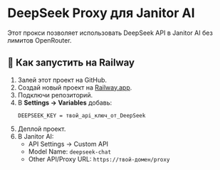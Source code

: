 # DeepSeek Proxy для Janitor AI

Этот прокси позволяет использовать DeepSeek API в Janitor AI без лимитов OpenRouter.

## 🚀 Как запустить на Railway
1. Залей этот проект на GitHub.
2. Создай новый проект на [Railway.app](https://railway.app/).
3. Подключи репозиторий.
4. В **Settings → Variables** добавь:
   ```
   DEEPSEEK_KEY = твой_api_ключ_от_DeepSeek
   ```
5. Деплой проект.
6. В Janitor AI:
   - API Settings → Custom API
   - Model Name: `deepseek-chat`
   - Other API/Proxy URL: `https://твой-домен/proxy`
